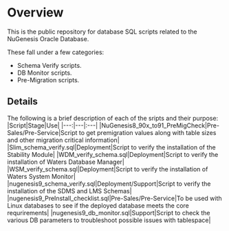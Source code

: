 # Overview
This is the public repository for database SQL scripts related to the NuGenesis Oracle Database.

These fall under a few categories:
- Schema Verify scripts.
- DB Monitor scripts.
- Pre-Migration scripts.

## Details
The following is a brief description of each of the sripts and their purpose:
|Script|Stage|Use|
|---:|---|:---|
|NuGenesis8_90x_to91_PreMigCheck|Pre-Sales/Pre-Service|Script to get premigration values along with table sizes and other migration critical information|
|Slim_schema_verify.sql|Deployment|Script to verify the installation of the Stability Module|
|WDM_verify_schema.sql|Deployment|Script to verify the installation of Waters Database Manager|
|WSM_verify_schema.sql|Deployment|Script to verify the installation of Waters System Monitor|
|nugenesis9_schema_verify.sql|Deployment/Support|Script to verify the installation of the SDMS and LMS Schemas|
|nugenesis9_PreInstall_checklist.sql|Pre-Sales/Pre-Service|To be used with Linux databases to see if the deployed database meets the core requrirements|
|nugenesis9_db_monitor.sql|Support|Script to check the various DB parameters to troubleshoot possible issues with tablespace|

